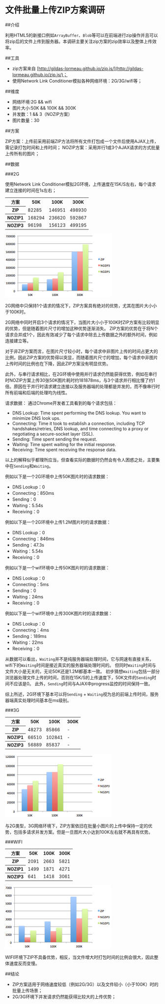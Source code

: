 文件批量上传ZIP方案调研
====================

##介绍

利用HTML5的新接口例如`ArrayBuffer`、`Blob`等可以在前端进行zip操作并且可以将zip后的文件上传到服务器。本调研主要关注zip方案的zip效率以及整体上传效率。

##工具

 * zip方案来自 [http://gildas-lormeau.github.io/zip.js/](http://gildas-lormeau.github.io/zip.js/)；
 * 使用Network Link Conditioner模拟各种网络环境：2G/3G/wifi等；

##维度

 * 网络环境:2G && wifi
 * 图片大小:50K && 100K && 300K
 * 并发数：1 && 3（NOZIP方案）
 * 图片数量：30

##方案

ZIP方案：上传前采用前端ZIP方法将所有文件打包成一个文件后使用AJAX上传，需记录打包时间和上传时间；
NOZIP方案：采用并行1或3个AJAX请求的方式批量上传所有的图片；

##数据

###2G

使用Network Link Conditioner模拟2G环境，上传速度在15K/S左右，每个请求建立连接的时间在1s左右；

<table>
<tr><th>方案</th><th>  50K</th><th> 100K</th><th>    300K</th></tr>
<tr><th>ZIP</th><td> 82285</td><td>   146951</td><td>  498930</td></tr>
<tr><th>NOZIP1</th><td>   168294</td><td>   236620</td><td>  592867</td></tr>
<tr><th>NOZIP3</th><td>   96198</td><td>   156123</td><td>  499195</td></tr>
</table>

![2G](2G.png)

2G网络中只保持1个请求的情况下，ZIP方案具有绝对的优势，尤其在图片大小小于100K时。

2G网络中同时开启3个请求的情况下，当图片大小小于100K时ZIP方案有比较明显的优势，但是随着图片尺寸的增加这种优势逐渐消失。
ZIP方案的优势在于将N个请求合并成1个，因此有效减少了每个请求中除去上传数据之外的额外时间，例如连接建立等。

对于非ZIP方案而言，在图片尺寸较小时，每个请求中非图片上传的时间占更大的比例，因此ZIP方案的优势得以突显，而随着图片尺寸的增加，每个请求中非图片上传时间的比例也在下降，因此ZIP方案没有明显优势。

此外，与串行请求相比，在2G环境中使用并行请求仍然能获得优势，例如在串行时NOZIP方案上传30张50K图片耗时约181878ms，与3个请求并行相比慢了约1倍。原因在于并行时请求建立连接以及服务器端的处理都是并发的，而不像串行时所有前端和后端的处理均为线性。

请求数据：
通过Chrome开发者工具看到的每个请求包括：

 * DNS Lookup:  Time spent performing the DNS lookup. You want to minimize DNS look ups.
 * Connecting:  Time it took to establish a connection, including TCP handshakes/retries, DNS lookup, and time connecting to a proxy or negotiating a secure-socket layer (SSL).
 * Sending: Time spent sending the request.
 * Waiting: Time spent waiting for the initial response.
 * Receiving:   Time spent receiving the response data.

以上的解释似乎都理所应当，但查看实际的数据时仍然会有令人困惑之处，主要集中在`Sending`和`Waiting`。

例如以下是一个2G环境中上传50K图片时的请求数据：
 * DNS Lookup：0
 * Connecting：850ms
 * Sending：0
 * Waiting：5.54s
 * Receiving：0

例如以下是一个2G环境中上传1.2M图片时的请求数据：
 * DNS Lookup：0
 * Connecting：846ms
 * Sending：47.3s
 * Waiting：5.54s
 * Receiving：0

例如以下是一个wif环境中上传50K图片时的请求数据：
 * DNS Lookup：0
 * Connecting：5ms
 * Sending：0
 * Waiting：24ms
 * Receiving：0

例如以下是一个wif环境中上传300K图片时的请求数据：
 * DNS Lookup：0
 * Connecting：4ms
 * Sending：189ms
 * Waiting：22ms
 * Receiving：0

从数据可以看出，`Waiting`并不是纯服务器端处理时间，它与网速有直接关系，wifi下的`Waiting`时间是接近真实的服务器端处理时间的。
但同时`Waiting`时间与文件大小是无关的，无论50K还是1.2M都基本一致。
初步猜想`Waiting`包括一部分浏览器处理文件上传的时间，否则在15K/S的上传速度下，50K文件的`Sending`时间不应该是0。
此外，`Sending`时间与AJAX中progress监控的时间保持一致。

综上所述，2G环境下基本可以将`Sending` + `Waiting`视为总的前端上传时间，服务器端真实处理时间基本在ms级别。

###3G

<table>
<tr><th>方案</th><th>50K</th><th>100K</th><th>300K</th></tr>
<tr><th>ZIP</th><td>48273</td><td>85866</td><td>-</td></tr>
<tr><th>NOZIP1</th><td>66510</td><td>102841</td><td>-</td></tr>
<tr><th>NOZIP3</th><td>56889</td><td>85837</td><td>-</td></tr>
</table>

![3G](3G.png)

与2G类型，3G网络环境下，ZIP方案依旧在批量小图片的上传中保持一定的优势，包括多请求并发方案。但是一旦图片大小达到100K左右就不再具有优势。

###WIFI

<table>
<tr><th>方案</th><th>50K</th><th>100K</th><th>300K</th></tr>
<tr><th>ZIP</th><td>2091</td><td>2663</td><td>5821</td></tr>
<tr><th>NOZIP1</th><td>1499</td><td>1871</td><td>4271</td></tr>
<tr><th>NOZIP3</th><td>641</td><td>1418</td><td>3061</td></tr>
</table>

![WIFI](WIFI.png)

WIFI环境下ZIP不具备优势，相反，当文件增大时打包时间的比例会很大，因此整体速度反而变慢。

##结论

 * ZIP方案适用于网络速度较低（例如2G/3G）以及文件较小（小于100K）时的批量上传场景；
 * 2G/3G环境下并发请求仍然能获得比较大的上传优势；


